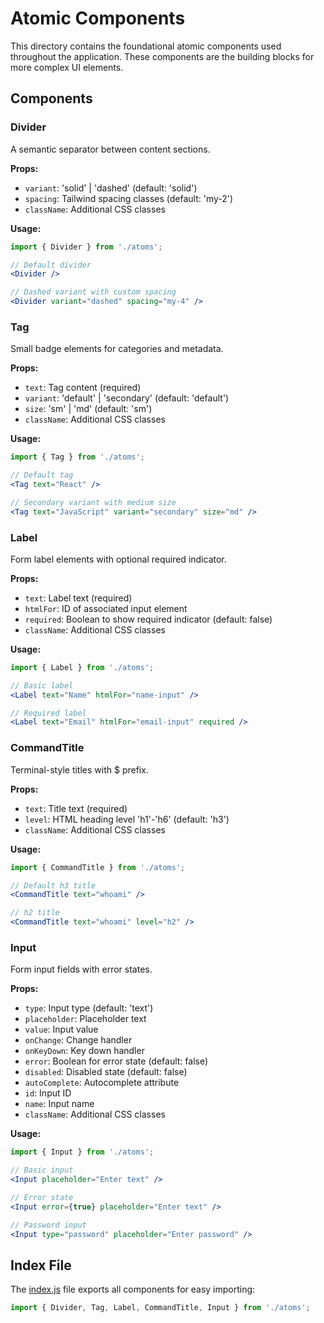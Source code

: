 # Atomic Components

This directory contains the foundational atomic components used throughout the application. These components are the building blocks for more complex UI elements.

## Components

### Divider
A semantic separator between content sections.

**Props:**
- `variant`: 'solid' | 'dashed' (default: 'solid')
- `spacing`: Tailwind spacing classes (default: 'my-2')
- `className`: Additional CSS classes

**Usage:**
```jsx
import { Divider } from './atoms';

// Default divider
<Divider />

// Dashed variant with custom spacing
<Divider variant="dashed" spacing="my-4" />
```

### Tag
Small badge elements for categories and metadata.

**Props:**
- `text`: Tag content (required)
- `variant`: 'default' | 'secondary' (default: 'default')
- `size`: 'sm' | 'md' (default: 'sm')
- `className`: Additional CSS classes

**Usage:**
```jsx
import { Tag } from './atoms';

// Default tag
<Tag text="React" />

// Secondary variant with medium size
<Tag text="JavaScript" variant="secondary" size="md" />
```

### Label
Form label elements with optional required indicator.

**Props:**
- `text`: Label text (required)
- `htmlFor`: ID of associated input element
- `required`: Boolean to show required indicator (default: false)
- `className`: Additional CSS classes

**Usage:**
```jsx
import { Label } from './atoms';

// Basic label
<Label text="Name" htmlFor="name-input" />

// Required label
<Label text="Email" htmlFor="email-input" required />
```

### CommandTitle
Terminal-style titles with $ prefix.

**Props:**
- `text`: Title text (required)
- `level`: HTML heading level 'h1'-'h6' (default: 'h3')
- `className`: Additional CSS classes

**Usage:**
```jsx
import { CommandTitle } from './atoms';

// Default h3 title
<CommandTitle text="whoami" />

// h2 title
<CommandTitle text="whoami" level="h2" />
```

### Input
Form input fields with error states.

**Props:**
- `type`: Input type (default: 'text')
- `placeholder`: Placeholder text
- `value`: Input value
- `onChange`: Change handler
- `onKeyDown`: Key down handler
- `error`: Boolean for error state (default: false)
- `disabled`: Disabled state (default: false)
- `autoComplete`: Autocomplete attribute
- `id`: Input ID
- `name`: Input name
- `className`: Additional CSS classes

**Usage:**
```jsx
import { Input } from './atoms';

// Basic input
<Input placeholder="Enter text" />

// Error state
<Input error={true} placeholder="Enter text" />

// Password input
<Input type="password" placeholder="Enter password" />
```

## Index File

The [index.js](file:///Users/undevy/portfolio-project/src/app/components/atoms/index.js) file exports all components for easy importing:

```jsx
import { Divider, Tag, Label, CommandTitle, Input } from './atoms';
```